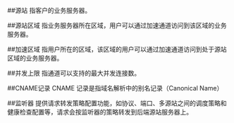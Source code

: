 ##源站
指客户的业务服务器。

##源站区域
指业务服务器所在区域，用户可以通过加速通道访问到该区域的业务服务器。

##加速区域
指用户所在的区域，该区域的用户可以通过加速通道访问到处于源站区域的业务服务器。

##并发上限
指通道可以支持的最大并发连接数。

##CNAME记录
CNAME 记录是指域名解析中的别名记录（Canonical Name）

##监听器
提供请求转发策略配置功能，如协议、端口、多源站之间的调度策略和健康检查配置等，请求会按监听器的策略转发到后端源站服务器上。